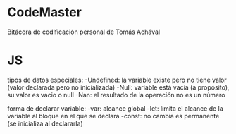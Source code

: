 # CodeMaster
Bitácora de codificación personal de Tomás Achával 

# JS

tipos de datos especiales:
-Undefined: la variable existe pero no tiene valor  (valor declarada pero no inicializada)
-Null: variable está vacia (a propósito), su valor es vacio o null 
-Nan: el resultado de la operación no es un número 

forma de declarar variable:
-var: alcance global
-let: limita el alcance de la variable al bloque en el que se declara
-const: no cambia es permanente (se inicializa al declararla)
